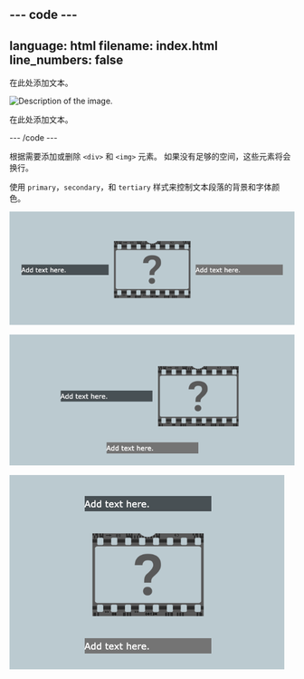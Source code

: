 ## --- code ---

language: html
filename: index.html
line_numbers: false
--------------------------------------------------------

<section class="wrap">
    <div class="secondary">
        <p>在此处添加文本。</p>
    </div>
    <img src="placeholder.png" alt="Description of the image.">
    <div class="tertiary">
        <p>在此处添加文本。</p>
    </div>
</section>

\--- /code ---

根据需要添加或删除 `<div>` 和 `<img>` 元素。 如果没有足够的空间，这些元素将会换行。

使用 `primary`，`secondary`，和 `tertiary` 样式来控制文本段落的背景和字体颜色。

![一行中的三个元素](images/3-inline-wrap.png)

![两个元素在一行，第三个元素换行。](images/2-1-wrap.png)

![三个元素垂直排列。 每行有一个元素。](images/1-1-1-wrap.png)
